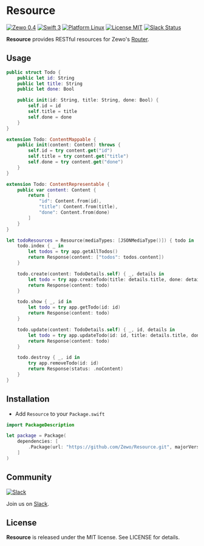 # Resource

[![Zewo 0.4](https://img.shields.io/badge/Zewo-0.4-FF7565.svg?style=flat)](http://zewo.io)
[![Swift 3](https://img.shields.io/badge/Swift-3.0-orange.svg?style=flat)](https://swift.org)
[![Platform Linux](https://img.shields.io/badge/Platform-Linux-lightgray.svg?style=flat)](https://swift.org)
[![License MIT](https://img.shields.io/badge/License-MIT-blue.svg?style=flat)](https://tldrlegal.com/license/mit-license)
[![Slack Status](https://zewo-slackin.herokuapp.com/badge.svg)](http://slack.zewo.io)

**Resource** provides RESTful resources for Zewo's [Router](https://github.com/Zewo/Router).

## Usage

```swift
public struct Todo {
    public let id: String
    public let title: String
    public let done: Bool

    public init(id: String, title: String, done: Bool) {
        self.id = id
        self.title = title
        self.done = done
    }
}

extension Todo: ContentMappable {
    public init(content: Content) throws {
        self.id = try content.get("id")
        self.title = try content.get("title")
        self.done = try content.get("done")
    }
}

extension Todo: ContentRepresentable {
    public var content: Content {
        return [
            "id": Content.from(id),
            "title": Content.from(title),
            "done": Content.from(done)
        ]
    }
}

let todoResources = Resource(mediaTypes: [JSONMediaType()]) { todo in
    todo.index { _ in
        let todos = try app.getAllTodos()
        return Response(content: ["todos": todos.content])
    }

    todo.create(content: TodoDetails.self) { _, details in
        let todo = try app.createTodo(title: details.title, done: details.done)
        return Response(content: todo)
    }

    todo.show { _, id in
        let todo = try app.getTodo(id: id)
        return Response(content: todo)
    }

    todo.update(content: TodoDetails.self) { _, id, details in
        let todo = try app.updateTodo(id: id, title: details.title, done: details.done)
        return Response(content: todo)
    }

    todo.destroy { _, id in
        try app.removeTodo(id: id)
        return Response(status: .noContent)
    }
}
```

## Installation

- Add `Resource` to your `Package.swift`

```swift
import PackageDescription

let package = Package(
	dependencies: [
		.Package(url: "https://github.com/Zewo/Resource.git", majorVersion: 0, minor: 4),
	]
)
```

## Community

[![Slack](http://s13.postimg.org/ybwy92ktf/Slack.png)](http://slack.zewo.io)

Join us on [Slack](http://slack.zewo.io).

License
-------

**Resource** is released under the MIT license. See LICENSE for details.

